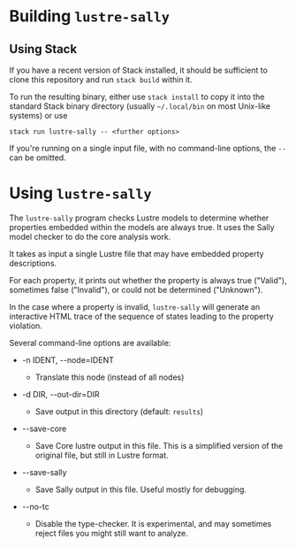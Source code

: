 # Building `lustre-sally`

## Using Stack

If you have a recent version of Stack installed, it should be
sufficient to clone this repository and run `stack build` within it.

To run the resulting binary, either use `stack install` to copy it
into the standard Stack binary directory (usually `~/.local/bin` on
most Unix-like systems) or use

    stack run lustre-sally -- <further options>

If you're running on a single input file, with no command-line
options, the `--` can be omitted.

# Using `lustre-sally`

The `lustre-sally` program checks Lustre models to determine whether
properties embedded within the models are always true. It uses the
Sally model checker to do the core analysis work.

It takes as input a single Lustre file that may have embedded
property descriptions.

For each property, it prints out whether the property is always true
("Valid"), sometimes false ("Invalid"), or could not be determined
("Unknown").

In the case where a property is invalid, `lustre-sally` will generate
an interactive HTML trace of the sequence of states leading to the
property violation.

Several command-line options are available:

* -n IDENT, --node=IDENT
    * Translate this node (instead of all nodes)

* -d DIR, --out-dir=DIR
    * Save output in this directory (default: `results`)

* --save-core
    * Save Core lustre output in this file. This is a simplified
      version of the original file, but still in Lustre format.

* --save-sally
    * Save Sally output in this file. Useful mostly for debugging.

* --no-tc

    * Disable the type-checker. It is experimental, and may sometimes
      reject files you might still want to analyze.

